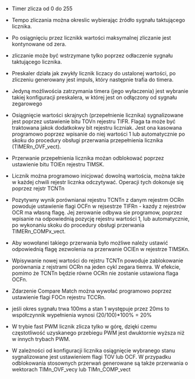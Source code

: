 - Timer zlicza od 0 do 255
- Tempo zliczania można okreslic wybierając źródło sygnału taktującego licznika.
- Po osiągnięciu przez licznikk wartości maksymalnej zliczanie jest kontynowane od zera.
- zliczanie może być wstrzymane tylko poprzez odłaczenie sygnału taktującego licznika.
- Preskaler działa jak zwykły licznik liczacy do ustalonej wartości, po zliczeniu generowany jest impuls, który następnie trafia do timera.
- Jedyną możliwościa zatrzymania timera (jego wyłaczenia) jest wybranie takiej konfiguracji preskalera, w której jest on odłączony od sygnału zegarowego

- Osiągnięcie wartości skrajnych (przepełnienie licznika) sygnalizowane jest poprzez ustawienie bitu TOVn rejestru TIFR. Flaga ta może być traktowana jakok dodatkokwy bit rejestru liczniak. Jest ona kasowana programowo poprzez wpisanie do niej wartości 1 lub automatycznie po skoku do procedury obsługi przerwania przepełnienia licznika (TIMERn_OVF_vect). 
- Przerwanie przepełnienia licznika możan odblokować poprzez ustawienie bitu TOIEn rejestru TIMSK.
- Licznik można programowo inicjować dowolną wartościa, można także w każdej chwili rejestr licznka odczytywać. Operacji tych dokonuje się poprzez rejstr TCNTn
- Pozytywny wynik porównianai rejestru TCNTn z danym rejestrm OCRn powoduje ustawienie flagi OCFn w rejsestrze TIFRn - kazdy z rejestrów OCR ma własną flagę. Jej zerowanie odbywa sie programow, poprzez wpisanie na odpowiednią pozycję rejestru wartości 1, lub automatycznie, po wykonaniu skoku do procedury obsługi przerwania TIMERn_COMPx_vect.
- Aby wowołanei takiego przerwania było możliwe należy ustawić odpowiednią flagę zezwolenia na przerwanie OCIEn w rejestrze TIMSKn.
- Wpisywanie nowej wartości do rejstru TCNTn powoduje zablokowanie porównania z rejstrami OCRn na jeden cykl zegara tiemra. W efekcie, pomimo że TCNTn będzie równe OCRn nie zostanie ustawiona flaga OCFn.
- Zdarzenie Compare Match można wywołać programowo poprzez ustawienie flagi FOCn rejestru TCCRn.

- jeśli okres sygnału trwa 100ms a stan 1 występuje przez 20ms to współczynnik wypełnienia wynosi (20/100)*100% = 20%
- W trybie fast PWM licznik zlicza tylko w górę, dzięki czemu częstotliwość uzyskanego przebiegu PWM jest dwuktornie wyższa niż w innych trybach PWM.
- W zależności od konfiguracji licznika osiągnięcie wybranego stanu sygnalizowane jest ustawieniem flagi TOV lub OCF. W przypadku odblokowania stosownych przerwań generowane są także przerwania o wektorach TIMn_OVF_vecy lub TIMn_COMP_vect